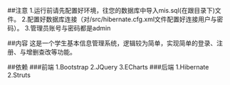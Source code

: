 ##注意
    1.运行前请先配置好环境，往您的数据库中导入mis.sql(在跟目录下)文件。
    2.配置好数据库连接（对/src/hibernate.cfg.xml文件配置好连接用户与密码）。
    3.管理员账号与密码都是admin

##内容
    这是一个学生基本信息管理系统，逻辑较为简单，实现简单的登录、注册、与增删查改等功能。


##依赖
    ###前端
        1.Bootstrap
        2.JQuery
        3.ECharts
    ###后端
        1.Hibernate
        2.Struts
